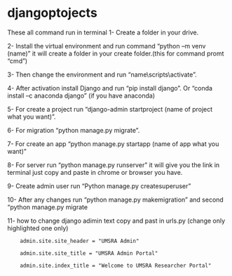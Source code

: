 # djangoptojects

These all command run in terminal
1-	Create a folder in your drive.

2-	Install the virtual environment and run command “python –m venv (name)” it will create a folder in your create folder.(this for command promt “cmd”)

3-	Then change the environment and run “name\scripts\activate”.

4-	After activation install Django and run “pip install django”. Or “conda install –c anaconda django” (if you have anaconda)

5-	For create a project run “django-admin startproject (name of project what you want)”.

6-	For migration “python manage.py migrate”.

7-	For create an app “python manage.py startapp (name of app what you want)”

8-	For server run “python manage.py runserver” it will give you the link in terminal just copy and paste in chrome or browser you have.

9-	Create admin user run “Python manage.py createsuperuser”

10-	After any changes run “python manage.py makemigration” and second “python manage.py migrate

11-	how to change django adimin text copy and past in urls.py (change only highlighted one only)

		admin.site.site_header = "UMSRA Admin"
		
		admin.site.site_title = "UMSRA Admin Portal"
		
		admin.site.index_title = "Welcome to UMSRA Researcher Portal"


 

